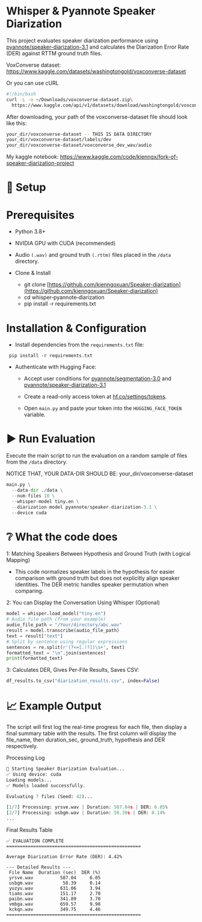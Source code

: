 # Whisper & Pyannote Speaker Diarization
This project evaluates speaker diarization performance using [pyannote/speaker-diarization-3.1](https://huggingface.co/pyannote/speaker-diarization-3.1) and calculates the Diarization Error Rate (DER) against RTTM ground truth files.

VoxConverse dataset: https://www.kaggle.com/datasets/washingtongold/voxconverse-dataset

Or you can use cURL
```bash
#!/bin/bash
curl -L -o ~/Downloads/voxconverse-dataset.zip\
  https://www.kaggle.com/api/v1/datasets/download/washingtongold/voxconverse-dataset
```
After downloading, your path of the voxconverse-dataset file should look like this:

```bash
your_dir/voxconverse-dataset -- THIS IS DATA DIRECTORY
your_dir/voxconverse-dataset/labels/dev
your_dir/voxconverse-dataset/voxconverse_dev_wav/audio
```


My kaggle notebook: https://www.kaggle.com/code/kienngx/fork-of-speaker-diarization-project
# 🚀 Setup

# Prerequisites

- Python 3.8+

- NVIDIA GPU with CUDA (recommended)

- Audio ```(.wav)``` and ground truth ```(.rttm)``` files placed in the ```/data``` directory.
- Clone & Install
  - git clone [https://github.com/kienngoxuan/Speaker-diarization](https://github.com/kienngoxuan/Speaker-diarization)
  - cd whisper‑pyannote‑diarization
  - pip install -r requirements.txt

# Installation & Configuration

- Install dependencies from the ```requirements.txt``` file:

``` pip install -r requirements.txt```

- Authenticate with Hugging Face:
  - Accept user conditions for [pyannote/segmentation-3.0](https://huggingface.co/pyannote/segmentation-3.0) and [pyannote/speaker-diarization-3.1](https://huggingface.co/pyannote/speaker-diarization-3.1)

  - Create a read-only access token at [hf.co/settings/tokens](https://huggingface.co/settings/tokens).

  - Open ```main.py``` and paste your token into the ```HUGGING_FACE_TOKEN``` variable.

# ▶️ Run Evaluation
Execute the main script to run the evaluation on a random sample of files from the ```/data``` directory.

NOTICE THAT, YOUR DATA-DIR SHOULD BE: your_dir/voxconverse-dataset

```python
main.py \
  --data-dir ./data \
  --num-files 10 \
  --whisper-model tiny.en \
  --diarization-model pyannote/speaker-diarization-3.1 \
  --device cuda
```

# ❔ What the code does
1: Matching Speakers Between Hypothesis and Ground Truth (with Logical Mapping)

- This code normalizes speaker labels in the hypothesis for easier comparison with ground truth but does not explicitly align speaker identities. The DER metric handles speaker permutation when comparing.

2: You can Display the Conversation Using Whisper (Optional)
```python
model = whisper.load_model("tiny.en")
# Audio file path (from your example)
audio_file_path = "/Your/directory/abc.wav"
result = model.transcribe(audio_file_path)
text = result["text"]
# Split by sentence using regular expressions
sentences = re.split(r'(?<=[.!?])\s+', text)
formatted_text = "\n".join(sentences)
print(formatted_text)
```
3: Calculates DER, Gives Per-File Results, Saves CSV:
```python
df_results.to_csv("diarization_results.csv", index=False)
```

# 📈 Example Output
The script will first log the real-time progress for each file, then display a final summary table with the results.
The first column will display the file_name, then duration_sec, ground_truth, hypothesis and DER respectively.

Processing Log
```python
🚀 Starting Speaker Diarization Evaluation...
✅ Using device: cuda
Loading models...
✅ Models loaded successfully.

Evaluating 7 files (Seed: 42)...

[1/7] Processing: yrsve.wav | Duration: 587.04s | DER: 6.05%
[2/7] Processing: usbgm.wav | Duration: 58.39s | DER: 0.14%
...
```
Final Results Table
``` ==================================================
✅ EVALUATION COMPLETE
==================================================

Average Diarization Error Rate (DER): 4.42%

--- Detailed Results ---
 File Name  Duration (sec)  DER (%)
 yrsve.wav          587.04     6.05
 usbgm.wav           58.39     0.14
 yuzyu.wav          631.06     3.94
 tiams.wav          151.17     2.70
 paibn.wav          341.89     3.70
 vmbga.wav          659.57     9.98
 kckqn.wav          349.75     4.46
==================================================
```
